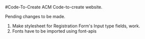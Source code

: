  #Code-To-Create
ACM Code-to-create website.



Pending changes to be made.

1. Make stylesheet for Registration Form's Input type fields, work.
2. Fonts have to be imported using font-apis
  
